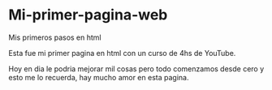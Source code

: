 # Mi-primer-pagina-web
Mis primeros pasos en html 

Esta fue mi primer pagina en html con un curso de 4hs de YouTube.

Hoy en dia le podria mejorar mil cosas pero todo comenzamos desde cero y esto me lo recuerda,
hay mucho amor en esta pagina. 
